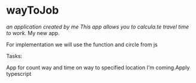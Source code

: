 # wayToJob
<i>an application created by me</i>
<i>This app allows you to calcula.te travel time to work. </i>
My new app.

For implementation we will use the function and circle from js

Tasks:

App for count way and time on way to specified location
I'm coming.Apply typescript
